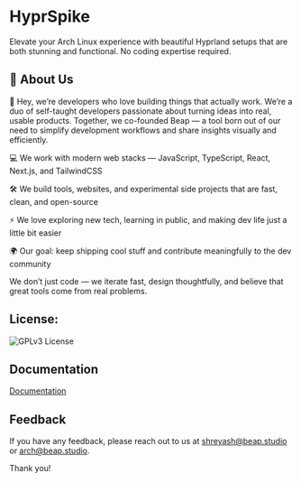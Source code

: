 
# HyprSpike

Elevate your Arch Linux experience with beautiful Hyprland setups that are both stunning and functional. No coding expertise required.


## 🚀 About Us
👋 Hey, we’re developers who love building things that actually work.
We’re a duo of self-taught developers passionate about turning ideas into real, usable products. Together, we co-founded Beap — a tool born out of our need to simplify development workflows and share insights visually and efficiently.

💻 We work with modern web stacks — JavaScript, TypeScript, React, Next.js, and TailwindCSS

🛠️ We build tools, websites, and experimental side projects that are fast, clean, and open-source

⚡ We love exploring new tech, learning in public, and making dev life just a little bit easier

🌍 Our goal: keep shipping cool stuff and contribute meaningfully to the dev community

We don’t just code — we iterate fast, design thoughtfully, and believe that great tools come from real problems.


## License:

![GPLv3 License](https://img.shields.io/badge/License-GPL%20v3-yellow.svg)

## Documentation

[Documentation](https://hyprspike.beap.studio)


## Feedback

If you have any feedback, please reach out to us at shreyash@beap.studio or arch@beap.studio.


Thank you!

